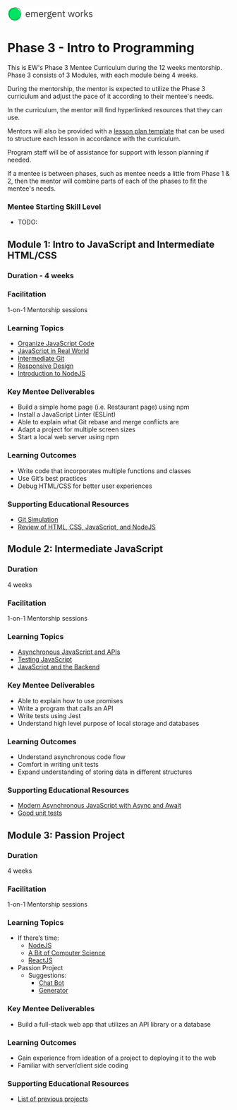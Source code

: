 <a href="https://emergentworks.org"><img src="../EWLogo.png" alt="EmergentWorks Logo" title="EmergentWorks Logo" width="194" height="35"/></a>

# Phase 3 - Intro to Programming

This is EW's Phase 3 Mentee Curriculum during the 12 weeks mentorship.
Phase 3 consists of 3 Modules, with each module being 4 weeks.

During the mentorship, the mentor is expected to utilize the Phase 3 curriculum and
adjust the pace of it according to their mentee's needs.

In the curriculum, the mentor will find hyperlinked resources that they can use.

Mentors will also be provided with a <a href="https://docs.google.com/document/d/1zxx33pMIud3dbVyI-OS6yUb64AkhTxDSpJbNCj7lftE/edit" target="_blank">lesson plan template</a> that can be used to structure each lesson in accordance with the curriculum.

Program staff will be of assistance for support with lesson planning if needed.

If a mentee is between phases, such as mentee needs a little from Phase 1 & 2, then the mentor will combine parts of each of the phases to fit the mentee's needs.

### Mentee Starting Skill Level

- TODO:

## Module 1: Intro to JavaScript and Intermediate HTML/CSS

### Duration - 4 weeks

### Facilitation

1-on-1 Mentorship sessions

### Learning Topics

- <a href="https://www.theodinproject.com/paths/full-stack-javascript/courses/javascript#organizing-your-javascript-code" target="_blank">Organize JavaScript Code</a>
- <a href="https://www.theodinproject.com/paths/full-stack-javascript/courses/javascript#javascript-in-the-real-world" target="_blank">JavaScript in Real World</a>
- <a href="https://www.theodinproject.com/paths/full-stack-javascript/courses/javascript#intermediate-git" target="_blank">Intermediate Git</a>
- <a href="https://www.theodinproject.com/paths/full-stack-javascript/courses/advanced-html-and-css#responsive-design" target="_blank">Responsive Design</a>
- <a href="https://www.theodinproject.com/paths/full-stack-javascript/courses/nodejs#introduction-to-nodejs" target="_blank">Introduction to NodeJS</a>

### Key Mentee Deliverables

- Build a simple home page (i.e. Restaurant page) using npm
- Install a JavaScript Linter (ESLint)
- Able to explain what Git rebase and merge conflicts are
- Adapt a project for multiple screen sizes
- Start a local web server using npm

### Learning Outcomes

- Write code that incorporates multiple functions and classes
- Use Git’s best practices
- Debug HTML/CSS for better user experiences

### Supporting Educational Resources

- <a href="https://learngitbranching.js.org/" target="_blank">Git Simulation</a>
- <a href="https://blog.glitch.com/post/website-starter-kit" target="_blank">Review of HTML, CSS, JavaScript, and NodeJS</a>

## Module 2: Intermediate JavaScript

### Duration

4 weeks

### Facilitation

1-on-1 Mentorship sessions

### Learning Topics

- <a href="https://www.theodinproject.com/paths/full-stack-javascript/courses/javascript#asynchronous-javascript-and-apis" target="_blank">Asynchronous JavaScript and APIs</a>
- <a href="https://www.theodinproject.com/paths/full-stack-javascript/courses/javascript#testing-javascript" target="_blank">Testing JavaScript</a>
- <a href="https://www.theodinproject.com/paths/full-stack-javascript/courses/javascript#javascript-and-the-backend" target="_blank">JavaScript and the Backend</a>

### Key Mentee Deliverables

- Able to explain how to use promises
- Write a program that calls an API
- Write tests using Jest
- Understand high level purpose of local storage and databases

### Learning Outcomes

- Understand asynchronous code flow
- Comfort in writing unit tests
- Expand understanding of storing data in different structures

### Supporting Educational Resources

- <a href="https://nodejs.dev/learn/modern-asynchronous-javascript-with-async-and-await" target="_blank">Modern Asynchronous JavaScript with Async and Await</a>
- <a href="https://leanylabs.com/blog/good-unit-tests/" target="_blank">Good unit tests</a>

## Module 3: Passion Project

### Duration

4 weeks

### Facilitation

1-on-1 Mentorship sessions

### Learning Topics

- If there’s time:
  - <a href="https://www.theodinproject.com/paths/full-stack-javascript/courses/nodejs" target="_blank">NodeJS</a>
  - <a href="https://www.theodinproject.com/paths/full-stack-javascript/courses/javascript#a-bit-of-computer-science" target="_blank">A Bit of Computer Science</a>
  - <a href="https://www.theodinproject.com/paths/full-stack-javascript/courses/javascript#react-js" target="_blank">ReactJS</a>
- Passion Project
  - Suggestions:
    - <a href="https://emergentworks.github.io/curriculum/webdev/projectTemplates/chatbot/" target="_blank">Chat Bot</a>
    - <a href="https://emergentworks.github.io/curriculum/webdev/projectTemplates/generator/" target="_blank">Generator</a>

### Key Mentee Deliverables

- Build a full-stack web app that utilizes an API library or a database

### Learning Outcomes

- Gain experience from ideation of a project to deploying it to the web
- Familiar with server/client side coding

### Supporting Educational Resources

- <a href="https://docs.google.com/document/d/1T_nsVjcdX8ISGTS97GXbvLPcJg_Fj0Bk4GvXMAYAnfI/edit?usp=sharing" target="_blank">List of previous projects</a>
